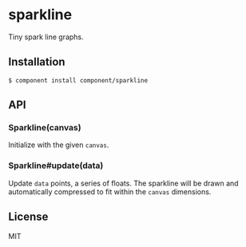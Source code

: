 
# sparkline

  Tiny spark line graphs.

## Installation

    $ component install component/sparkline

## API

### Sparkline(canvas)

  Initialize with the given `canvas`.

### Sparkline#update(data)

  Update `data` points, a series of floats. The sparkline
  will be drawn and automatically compressed to fit within
  the `canvas` dimensions.

## License

  MIT
